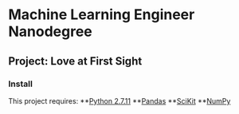 # Machine Learning Engineer Nanodegree
## Project: Love at First Sight

### Install

This project requires:
**[Python 2.7.11](https://www.python.org/downloads/release/python-2711/)
**[Pandas](https://pypi.python.org/pypi/pandas/0.18.0/)
**[SciKit](https://pypi.python.org/pypi/scikit-learn/0.17.1)
**[NumPy](http://www.scipy.org/scipylib/download.html)